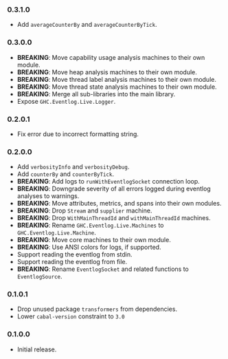 ### 0.3.1.0

- Add `averageCounterBy` and `averageCounterByTick`.

### 0.3.0.0

- **BREAKING**: Move capability usage analysis machines to their own module.
- **BREAKING**: Move heap analysis machines to their own module.
- **BREAKING**: Move thread label analysis machines to their own module.
- **BREAKING**: Move thread state analysis machines to their own module.
- **BREAKING**: Merge all sub-libraries into the main library.
- Expose `GHC.Eventlog.Live.Logger`.

### 0.2.0.1

- Fix error due to incorrect formatting string.

### 0.2.0.0

- Add `verbosityInfo` and `verbosityDebug`.
- Add `counterBy` and `counterByTick`.
- **BREAKING**: Add logs to `runWithEventlogSocket` connection loop.
- **BREAKING**: Downgrade severity of all errors logged during eventlog analyses to warnings.
- **BREAKING**: Move attributes, metrics, and spans into their own modules.
- **BREAKING**: Drop `Stream` and `supplier` machine.
- **BREAKING**: Drop `WithMainThreadId` and `withMainThreadId` machines.
- **BREAKING**: Rename `GHC.Eventlog.Live.Machines` to `GHC.Eventlog.Live.Machine`.
- **BREAKING**: Move core machines to their own module.
- **BREAKING**: Use ANSI colors for logs, if supported.
- Support reading the eventlog from stdin.
- Support reading the eventlog from file.
- **BREAKING**: Rename `EventlogSocket` and related functions to `EventlogSource`.

### 0.1.0.1

- Drop unused package `transformers` from dependencies.
- Lower `cabal-version` constraint to `3.0`

### 0.1.0.0

- Initial release.
